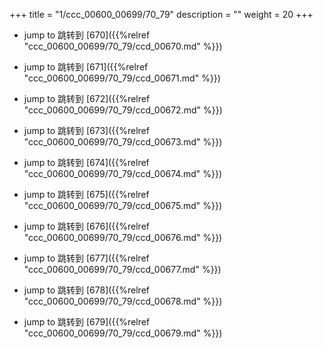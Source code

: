 +++
title = "1/ccc_00600_00699/70_79"
description = ""
weight = 20
+++

* jump to 跳转到 [670]({{%relref "ccc_00600_00699/70_79/ccd_00670.md" %}})

* jump to 跳转到 [671]({{%relref "ccc_00600_00699/70_79/ccd_00671.md" %}})

* jump to 跳转到 [672]({{%relref "ccc_00600_00699/70_79/ccd_00672.md" %}})

* jump to 跳转到 [673]({{%relref "ccc_00600_00699/70_79/ccd_00673.md" %}})

* jump to 跳转到 [674]({{%relref "ccc_00600_00699/70_79/ccd_00674.md" %}})

* jump to 跳转到 [675]({{%relref "ccc_00600_00699/70_79/ccd_00675.md" %}})

* jump to 跳转到 [676]({{%relref "ccc_00600_00699/70_79/ccd_00676.md" %}})

* jump to 跳转到 [677]({{%relref "ccc_00600_00699/70_79/ccd_00677.md" %}})

* jump to 跳转到 [678]({{%relref "ccc_00600_00699/70_79/ccd_00678.md" %}})

* jump to 跳转到 [679]({{%relref "ccc_00600_00699/70_79/ccd_00679.md" %}})

